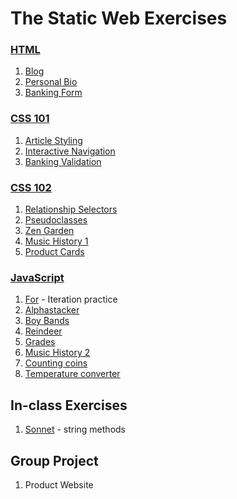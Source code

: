 # The Static Web Exercises

### [HTML](../resources/SW_HTML_101.md)
1. [Blog](SW_HTML_BLOG.md)
1. [Personal Bio](SW_HTML_PERSONAL_BIO.md)
1. [Banking Form](SW_HTML_BANKING_FORM.md)


### [CSS 101](../resources/SW_CSS_101.md)
1. [Article Styling](SW_CSS_ARTICLE_STYLES.md)
1. [Interactive Navigation](SW_CSS_INTERACTIVE_NAVIGATION.md)
1. [Banking Validation](SW_CSS_BANKING_VALIDATE.md)


### [CSS 102](../resources/SW_CSS_102.md)
1. [Relationship Selectors](SW_CSS_RELATIONSHIP_SELECTORS.md)
1. [Pseudoclasses](SW_CSS_PSEUDOCLASSES.md)
1. [Zen Garden](SW_CSS_ZEN_GARDEN.md)
1. [Music History 1](SW_MUSIC_HISTORY_01.md)
1. [Product Cards](SW_CSS__PRODUCT_CARDS.md)


### [JavaScript](../resources/SW_JS_IF_SWITCH_FOR.md)
1. [For](SW_JS_FOR.md) - Iteration practice
1. [Alphastacker](SW_JS_ALPHASTACKER.md)
1. [Boy Bands](SW_JS_BOYBANDS.md)
1. [Reindeer](SW_JS_REINDEER.md)
1. [Grades](SW_JS_GRADES.md)
1. [Music History 2](SW_MUSIC_HISTORY_02.md)
1. [Counting coins](SW_JS_COINS.md)
1. [Temperature converter](SW_JS_CONVERTER.md)


## In-class Exercises
1. [Sonnet](SW_JS_SONNET.md) - string methods


## Group Project
1. Product Website
